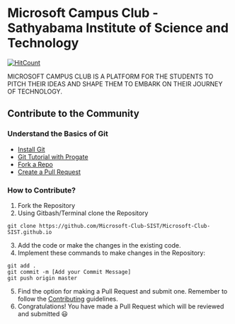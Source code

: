 # Microsoft Campus Club - Sathyabama Institute of Science and Technology

[![HitCount](http://hits.dwyl.io/Microsoft-Club-SIST/Microsoft-Club-SISTgithubio.svg)](http://hits.dwyl.io/Microsoft-Club-SIST/Microsoft-Club-SISTgithubio)


MICROSOFT CAMPUS CLUB IS A PLATFORM FOR THE STUDENTS TO PITCH THEIR IDEAS AND SHAPE THEM TO EMBARK ON THEIR JOURNEY OF TECHNOLOGY.

## Contribute to the Community

### Understand the Basics of Git

- [Install Git](https://www.edureka.co/blog/install-git/)
- [Git Tutorial with Progate](https://progate.com/languages/git)
- [Fork a Repo](https://help.github.com/en/articles/fork-a-repo)
- [Create a Pull Request](https://www.digitalocean.com/community/tutorials/how-to-create-a-pull-request-on-github)

### How to Contribute? 

1. Fork the Repository 
2. Using Gitbash/Terminal clone the Repository

```
git clone https://github.com/Microsoft-Club-SIST/Microsoft-Club-SIST.github.io
```
3. Add the code or make the changes in the existing code. 
4. Implement these commands to make changes in the Repository: 

```
git add .
git commit -m [Add your Commit Message]
git push origin master
```
5. Find the option for making a Pull Request and submit one. Remember to follow the [Contributing](https://github.com/Microsoft-Club-SIST/Microsoft-Club-SIST.github.io/blob/master/CONTRIBUTING.md) guidelines.
6. Congratulations! You have made a Pull Request which will be reviewed and submitted :smiley:

